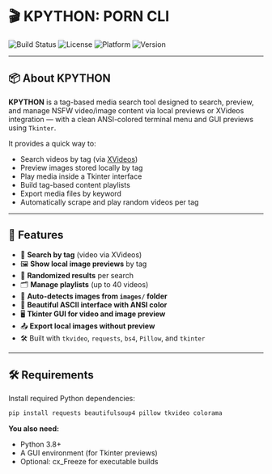# 🎬 KPYTHON: PORN CLI

![Build Status](https://img.shields.io/badge/build-passing-brightgreen)
![License](https://img.shields.io/badge/license-MIT-blue)
![Platform](https://img.shields.io/badge/platform-Windows%20%7C%20Linux-lightgrey)
![Version](https://img.shields.io/github/v/tag/xyzprogramador/KPython?label=Version)

---

## 📦 About KPYTHON

**KPYTHON** is a tag-based media search tool designed to search, preview, and manage NSFW video/image content via local previews or XVideos integration — with a clean ANSI-colored terminal menu and GUI previews using `Tkinter`.

It provides a quick way to:
- Search videos by tag (via [XVideos](https://xvideos.com))
- Preview images stored locally by tag
- Play media inside a Tkinter interface
- Build tag-based content playlists
- Export media files by keyword
- Automatically scrape and play random videos per tag

---

## 🚀 Features

- 🎯 **Search by tag** (video via XVideos)
- 🖼️ **Show local image previews** by tag
- 🔀 **Randomized results** per search
- 🗂️ **Manage playlists** (up to 40 videos)
- 📁 **Auto-detects images from `images/` folder**
- 🎨 **Beautiful ASCII interface with ANSI color**
- 🖥️ **Tkinter GUI for video and image preview**
- 📤 **Export local images without preview**
- 🛠 Built with `tkvideo`, `requests`, `bs4`, `Pillow`, and `tkinter`

---

## 🛠 Requirements

Install required Python dependencies:

```bash
pip install requests beautifulsoup4 pillow tkvideo colorama
```
**You also need:**
- Python 3.8+
- A GUI environment (for Tkinter previews)
- Optional: cx_Freeze for executable builds
